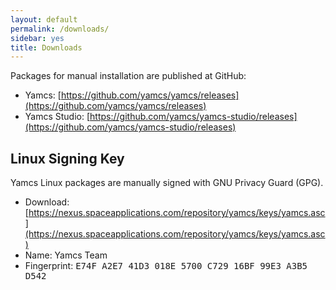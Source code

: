 ```yaml
---
layout: default
permalink: /downloads/
sidebar: yes
title: Downloads
---
```


Packages for manual installation are published at GitHub:

* Yamcs: [https://github.com/yamcs/yamcs/releases](https://github.com/yamcs/yamcs/releases)
* Yamcs Studio: [https://github.com/yamcs/yamcs-studio/releases](https://github.com/yamcs/yamcs-studio/releases)

<!--
Yamcs open-source software is available via different package formats. Visit the appropriate product pages for installation instructions:

* [Yamcs Server](/docs/server/)
* [Yamcs Studio](/docs/studio/)
-->

## Linux Signing Key

Yamcs Linux packages are manually signed with GNU Privacy Guard (GPG).

* Download: [https://nexus.spaceapplications.com/repository/yamcs/keys/yamcs.asc](https://nexus.spaceapplications.com/repository/yamcs/keys/yamcs.asc)
* Name: Yamcs Team
* Fingerprint: <tt>E74F A2E7 41D3 018E 5700  C729 16BF 99E3 A3B5 D542</tt>
